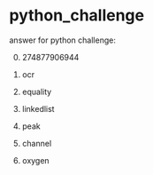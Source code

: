 # python_challenge

answer for python challenge:

0. 274877906944

1. ocr

2. equality

3. linkedlist

4. peak

5. channel

6. oxygen
